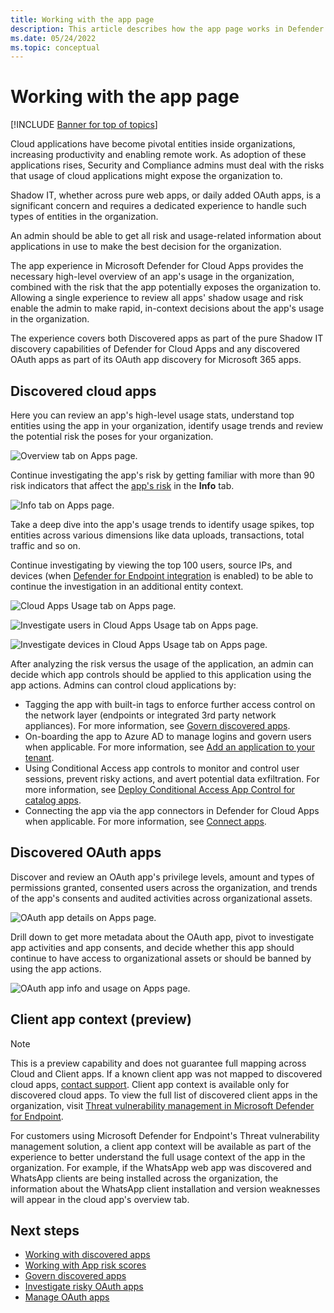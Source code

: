 ```yaml
---
title: Working with the app page
description: This article describes how the app page works in Defender for Cloud Apps.
ms.date: 05/24/2022
ms.topic: conceptual
---
```

# Working with the app page

[!INCLUDE [Banner for top of topics](includes/banner.md)]

Cloud applications have become pivotal entities inside organizations, increasing productivity and enabling remote work. As adoption of these applications rises, Security and Compliance admins must deal with the risks that usage of cloud applications might expose the organization to.

Shadow IT, whether across pure web apps, or daily added OAuth apps, is a significant concern and requires a dedicated experience to handle such types of entities in the organization.

An admin should be able to get all risk and usage-related information about applications in use to make the best decision for the organization.

The app experience in Microsoft Defender for Cloud Apps  provides the necessary high-level overview of an app's usage in the organization, combined with the risk that the app potentially exposes the organization to. Allowing a single experience to review all apps' shadow usage and risk enable the admin to make rapid, in-context decisions about the app's usage in the organization.

The experience covers both Discovered apps as part of the pure Shadow IT discovery capabilities of Defender for Cloud Apps and any discovered OAuth apps as part of its OAuth app discovery for Microsoft 365 apps.

## Discovered cloud apps

Here you can review an app's high-level usage stats, understand top entities using the app in your organization, identify usage trends and review the potential risk the poses for your organization.

![Overview tab on Apps page.](media/apps-overview-tab.png)

Continue investigating the app's risk by getting familiar with more than 90 risk indicators that affect the [app's risk](risk-score.md) in the **Info** tab.

![Info tab on Apps page.](media/apps-info-tab.png)

Take a deep dive into the app's usage trends to identify usage spikes, top entities across various dimensions like data uploads, transactions, total traffic and so on.

Continue investigating by viewing the top 100 users, source IPs, and devices (when [Defender for Endpoint integration](mde-integration.md) is enabled) to be able to continue the investigation in an additional entity context.

![Cloud Apps Usage tab on Apps page.](media/apps-usage-tab.png)

![Investigate users in Cloud Apps Usage tab on Apps page.](media/apps-usage-tab-users.png)

![Investigate devices in Cloud Apps Usage tab on Apps page.](media/apps-usage-tab-devices.png)

After analyzing the risk versus the usage of the application, an admin can decide which app controls should be applied to this application using the app actions. Admins can control cloud applications by:

- Tagging the app with built-in tags to enforce further access control on the network layer (endpoints or integrated 3rd party network appliances). For more information, see [Govern discovered apps](governance-discovery.md).
- On-boarding the app to Azure AD to manage logins and govern users when applicable. For more information, see [Add an application to your tenant](/azure/active-directory/manage-apps/add-application-portal).
- Using Conditional Access app controls to monitor and control user sessions, prevent risky actions, and avert potential data exfiltration. For more information, see [Deploy Conditional Access App Control for catalog apps](proxy-deployment-aad.md).
- Connecting the app via the app connectors in Defender for Cloud Apps when applicable. For more information, see [Connect apps](enable-instant-visibility-protection-and-governance-actions-for-your-apps.md).

## Discovered OAuth apps

Discover and review an OAuth app's privilege levels, amount and types of permissions granted, consented users across the organization, and trends of the app's consents and audited activities across organizational assets.

![OAuth app details on Apps page.](media/apps-oauth-app-details.png)

Drill down to get more metadata about the OAuth app, pivot to investigate app activities and app consents, and decide whether this app should continue to have access to organizational assets or should be banned by using the app actions.

![OAuth app info and usage on Apps page.](media/apps-oauth-app-info-usage.png)

## Client app context (preview)

>[!NOTE]
>This is a preview capability and does not guarantee full mapping across Cloud and Client apps. If a known client app was not mapped to discovered cloud apps, [contact support](support-and-ts.md).
>Client app context is available only for discovered cloud apps. To view the full list of discovered client apps in the organization, visit  [Threat vulnerability management in Microsoft Defender for Endpoint](/microsoft-365/security/defender-endpoint/next-gen-threat-and-vuln-mgt).

For customers using Microsoft Defender for Endpoint's Threat vulnerability management solution, a client app context will be available as part of the experience to better understand the full usage context of the app in the organization. For example, if the WhatsApp web app was discovered and WhatsApp clients are being installed across the organization, the information about the WhatsApp client installation and version weaknesses will appear in the cloud app's overview tab.

## Next steps

- [Working with discovered apps](discovered-apps.md)
- [Working with App risk scores](risk-score.md)
- [Govern discovered apps](governance-discovery.md)
- [Investigate risky OAuth apps](investigate-risky-oauth.md)
- [Manage OAuth apps](manage-app-permissions.md)
